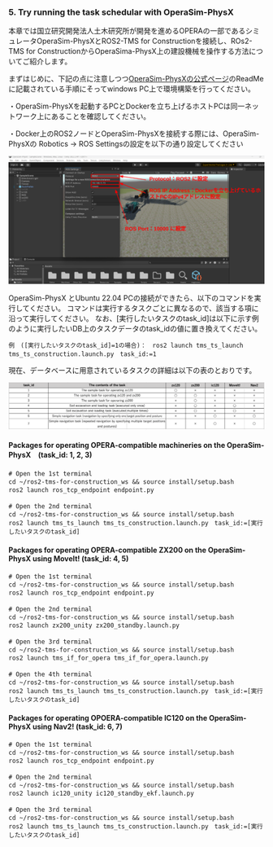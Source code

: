 ### 5. Try running the task schedular with OperaSim-PhysX

本章では国立研究開発法人土木研究所が開発を進めるOPERAの一部であるシミュレータOperaSim-PhysXとROS2-TMS for Constructionを接続し、ROs2-TMS for ConstructionからOperaSima-PhysX上の建設機械を操作する方法についてご紹介します。

まずはじめに、下記の点に注意しつつ[OperaSim-PhysXの公式ページ](https://github.com/pwri-opera/OperaSim-PhysX)のReadMeに記載されている手順にそってwindows PC上で環境構築を行ってください。

・OperaSim-PhysXを起動するPCとDockerを立ち上げるホストPCは同一ネットワーク上にあることを確認してください。

・Docker上のROS2ノードとOperaSim-PhysXを接続する際には、OperaSim-PhysXの Robotics → ROS Settingsの設定を以下の通り設定してください

![](docs/SimParam_Setting.png)


OperaSim-PhysX とUbuntu 22.04 PCの接続ができたら、以下のコマンドを実行してください。
コマンドは実行するタスクごとに異なるので、該当する項に沿って実行してください。
なお、[実行したいタスクのtask_id]は以下に示す例のように実行したいDB上のタスクデータのtask_idの値に置き換えてください。

```
例　([実行したいタスクのtask_id]=1の場合)：　ros2 launch tms_ts_launch tms_ts_construction.launch.py　task_id:=1
```

現在、データベースに用意されているタスクの詳細は以下の表のとおりです。

![](docs/task_data.png)


#### Packages for operating OPERA-compatible machineries on the OperaSim-PhysX　(task_id: 1, 2, 3)

```
# Open the 1st terminal
cd ~/ros2-tms-for-construction_ws && source install/setup.bash
ros2 launch ros_tcp_endpoint endpoint.py

# Open the 2nd terminal
cd ~/ros2-tms-for-construction_ws && source install/setup.bash
ros2 launch tms_ts_launch tms_ts_construction.launch.py　task_id:=[実行したいタスクのtask_id]
```

#### Packages for operating OPERA-compatible ZX200 on the OperaSim-PhysX using MoveIt! (task_id: 4, 5)
```
# Open the 1st terminal
cd ~/ros2-tms-for-construction_ws && source install/setup.bash
ros2 launch ros_tcp_endpoint endpoint.py

# Open the 2nd terminal
cd ~/ros2-tms-for-construction_ws && source install/setup.bash
ros2 launch zx200_unity zx200_standby.launch.py

# Open the 3rd terminal
cd ~/ros2-tms-for-construction_ws && source install/setup.bash
ros2 launch tms_if_for_opera tms_if_for_opera.launch.py

# Open the 4th terminal
cd ~/ros2-tms-for-construction_ws && source install/setup.bash
ros2 launch tms_ts_launch tms_ts_construction.launch.py　task_id:=[実行したいタスクのtask_id]
```
#### Packages for operating OPOERA-compatible IC120 on the OperaSim-PhysX using Nav2! (task_id: 6, 7) 
```
# Open the 1st terminal
cd ~/ros2-tms-for-construction_ws && source install/setup.bash
ros2 launch ros_tcp_endpoint endpoint.py

# Open the 2nd terminal
cd ~/ros2-tms-for-construction_ws && source install/setup.bash
ros2 launch ic120_unity ic120_standby_ekf.launch.py

# Open the 3rd terminal
cd ~/ros2-tms-for-construction_ws && source install/setup.bash
ros2 launch tms_ts_launch tms_ts_construction.launch.py　task_id:=[実行したいタスクのtask_id]
```


